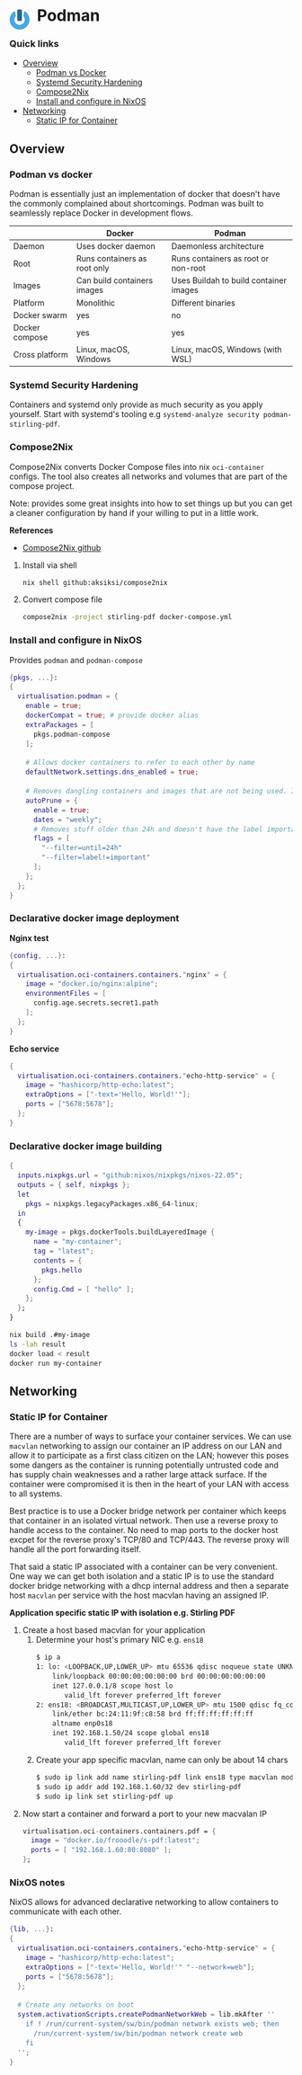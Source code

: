 # Podman <img style="margin: 6px 13px 0px 0px" align="left" src="../../../data/images/logo_36x36.png" />

### Quick links
* [Overview](#overview)
  * [Podman vs Docker](#podman-vs-docker)
  * [Systemd Security Hardening](#systemd-security-hardening)
  * [Compose2Nix](#compose2nix)
  * [Install and configure in NixOS](#install-and-configure-in-nixos)
* [Networking](#networking)
  * [Static IP for Container](#static-ip-for-container)

## Overview

### Podman vs docker
Podman is essentially just an implementation of docker that doesn't have the commonly complained 
about shortcomings. Podman was built to seamlessly replace Docker in development flows.

|                | Docker                         | Podman
| -------------- | ------------------------------ | ----------------------------------
| Daemon         | Uses docker daemon             | Daemonless architecture
| Root           | Runs containers as root only   | Runs containers as root or non-root 
| Images         | Can build containers images    | Uses Buildah to build container images
| Platform       | Monolithic                     | Different binaries
| Docker swarm   | yes                            | no
| Docker compose | yes                            | yes
| Cross platform | Linux, macOS, Windows          | Linux, macOS, Windows (with WSL)

### Systemd Security Hardening
Containers and systemd only provide as much security as you apply yourself. Start with systemd's 
tooling e.g `systemd-analyze security podman-stirling-pdf`.

### Compose2Nix
Compose2Nix converts Docker Compose files into nix `oci-container` configs. The tool also creates all 
networks and volumes that are part of the compose project. 

Note: provides some great insights into how to set things up but you can get a cleaner configuration 
by hand if your willing to put in a little work.

**References**
* [Compose2Nix github](https://github.com/aksiksi/compose2nix)

1. Install via shell
   ```bash
   nix shell github:aksiksi/compose2nix
   ```
2. Convert compose file
   ```bash
   compose2nix -project stirling-pdf docker-compose.yml
   ```

### Install and configure in NixOS
Provides `podman` and `podman-compose`

```nix
{pkgs, ...}:
{
  virtualisation.podman = {
    enable = true;
    dockerCompat = true; # provide docker alias
    extraPackages = [
      pkgs.podman-compose
    ];

    # Allows docker containers to refer to each other by name
    defaultNetwork.settings.dns_enabled = true;

    # Removes dangling containers and images that are not being used. It won't remove any volumes by default
    autoPrune = {
      enable = true;
      dates = "weekly";
      # Removes stuff older than 24h and doesn't have the label important
      flags = [
        "--filter=until=24h"
        "--filter=label!=important"
      ];
    };
  };
}
```

### Declarative docker image deployment

**Nginx test**
```nix
{config, ...}:
{
  virtualisation.oci-containers.containers."nginx" = {
    image = "docker.io/nginx:alpine";
    environmentFiles = [
      config.age.secrets.secret1.path
    ];
  };
}
```

**Echo service**
```nix
{
  virtualisation.oci-containers.containers."echo-http-service" = {
    image = "hashicorp/http-echo:latest";
    extraOptions = ["-text='Hello, World!'"];
    ports = ["5678:5678"];
  };
}
```

### Declarative docker image building
```nix
{
  inputs.nixpkgs.url = "github:nixos/nixpkgs/nixos-22.05";
  outputs = { self, nixpkgs };
  let
    pkgs = nixpkgs.legacyPackages.x86_64-linux;
  in
  {
    my-image = pkgs.dockerTools.buildLayeredImage {
      name = "my-container";
      tag = "latest";
      contents = {
        pkgs.hello
      };
      config.Cmd = [ "hello" ];
    };
  };
}
```

```bash
nix build .#my-image
ls -lah result
docker load < result
docker run my-container
```

## Networking

### Static IP for Container
There are a number of ways to surface your container services. We can use `macvlan` networking to 
assign our container an IP address on our LAN and allow it to participate as a first class citizen on 
the LAN; however this poses some dangers as the container is running potentially untrusted code and 
has supply chain weaknesses and a rather large attack surface. If the container were compromised it 
is then in the heart of your LAN with access to all systems.

Best practice is to use a Docker bridge network per container which keeps that container in an 
isolated virtual network. Then use a reverse proxy to handle access to the container. No need to map 
ports to the docker host excpet for the reverse proxy's TCP/80 and TCP/443. The reverse proxy will 
handle all the port forwarding itself.










That said a static IP associated with a 
container can be very convenient. One way we can get both isolation and a static IP is to use the 
standard docker bridge networking with a dhcp internal address and then a separate host `macvlan` per 
service with the host macvlan having an assigned IP.

**Application specific static IP with isolation e.g. Stirling PDF**
1. Create a host based macvlan for your application
   1. Determine your host's primary NIC e.g. `ens18`
      ```bash
      $ ip a
      1: lo: <LOOPBACK,UP,LOWER_UP> mtu 65536 qdisc noqueue state UNKNOWN group default qlen 1000
          link/loopback 00:00:00:00:00:00 brd 00:00:00:00:00:00
          inet 127.0.0.1/8 scope host lo
             valid_lft forever preferred_lft forever
      2: ens18: <BROADCAST,MULTICAST,UP,LOWER_UP> mtu 1500 qdisc fq_codel state UP group default qlen 1000
          link/ether bc:24:11:9f:c8:58 brd ff:ff:ff:ff:ff:ff
          altname enp0s18
          inet 192.168.1.50/24 scope global ens18
             valid_lft forever preferred_lft forever
      ```
   2. Create your app specific macvlan, name can only be about 14 chars
      ```bash
      $ sudo ip link add name stirling-pdf link ens18 type macvlan mode bridge
      $ sudo ip addr add 192.168.1.60/32 dev stirling-pdf
      $ sudo ip link set stirling-pdf up
      ```
2. Now start a container and forward a port to your new macvalan IP
   ```nix
   virtualisation.oci-containers.containers.pdf = {
     image = "docker.io/frooodle/s-pdf:latest";
     ports = [ "192.168.1.60:80:8080" ];
   };
   ```

### NixOS notes
NixOS allows for advanced declarative networking to allow containers to communicate with each other.

```nix
{lib, ...}:
{
  virtualisation.oci-containers.containers."echo-http-service" = {
    image = "hashicorp/http-echo:latest";
    extraOptions = ["-text='Hello, World!'" "--network=web"];
    ports = ["5678:5678"];
  };

  # Create any networks on boot
  system.activationScripts.createPodmanNetworkWeb = lib.mkAfter ''
    if ! /run/current-system/sw/bin/podman network exists web; then
      /run/current-system/sw/bin/podman network create web
    fi
  '';
}
```


<!-- 
vim: ts=2:sw=2:sts=2
-->
